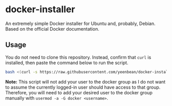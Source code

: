 # docker-installer

An extremely simple Docker installer for Ubuntu and, probably, Debian. Based on the official Docker documentation.

## Usage

You do not need to clone this repository. Instead, confirm that `curl` is installed, then paste the command below to run the script.

```sh
bash <(curl -s https://raw.githubusercontent.com/yeenbean/docker-installer/main/install.sh)
```

**Note:** This script will not add your user to the docker group as I do not want to assume the currently logged-in user should have access to that group. Therefore, you will need to add your desired user to the docker group manually with `usermod -a -G docker <username>`.
